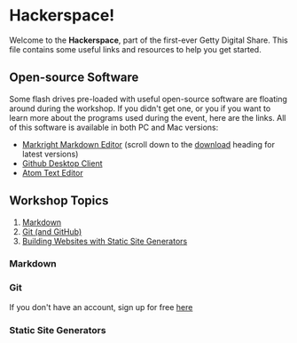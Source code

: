 # Hackerspace!

Welcome to the **Hackerspace**, part of the first-ever Getty Digital Share.
This file contains some useful links and resources to help you get started.

## Open-source Software

Some flash drives pre-loaded with useful open-source software are floating around 
during the workshop. If you didn't get one, or you if you want to learn more about
the programs used during the event, here are the links. All of this software is 
available in both PC and Mac versions:

- [Markright Markdown Editor](https://github.com/dvcrn/markright) (scroll down to the [download](https://github.com/dvcrn/markright#download) heading for latest versions)
- [Github Desktop Client](https://desktop.github.com/)
- [Atom Text Editor](https://atom.io/)



## Workshop Topics

1. [Markdown](#markdown)
2. [Git (and GitHub)](#git)
3. [Building Websites with Static Site Generators](#static-site-generators)

### Markdown

### Git

If you don't have an account, sign up for free [here](https://github.com/join)

### Static Site Generators
